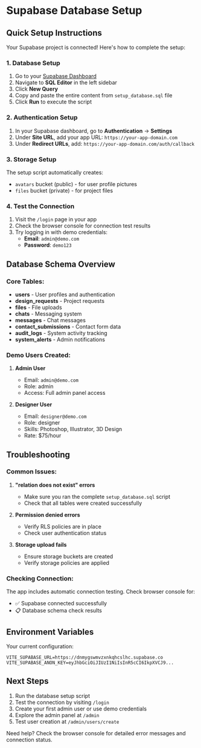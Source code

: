 # Supabase Database Setup

## Quick Setup Instructions

Your Supabase project is connected! Here's how to complete the setup:

### 1. Database Setup

1. Go to your [Supabase Dashboard](https://supabase.com/dashboard/project/dnmygswmvzxnkqhcslhc)
2. Navigate to **SQL Editor** in the left sidebar
3. Click **New Query**
4. Copy and paste the entire content from `setup_database.sql` file
5. Click **Run** to execute the script

### 2. Authentication Setup

1. In your Supabase dashboard, go to **Authentication** → **Settings**
2. Under **Site URL**, add your app URL: `https://your-app-domain.com`
3. Under **Redirect URLs**, add: `https://your-app-domain.com/auth/callback`

### 3. Storage Setup

The setup script automatically creates:

- `avatars` bucket (public) - for user profile pictures
- `files` bucket (private) - for project files

### 4. Test the Connection

1. Visit the `/login` page in your app
2. Check the browser console for connection test results
3. Try logging in with demo credentials:
   - **Email**: `admin@demo.com`
   - **Password**: `demo123`

## Database Schema Overview

### Core Tables:

- **users** - User profiles and authentication
- **design_requests** - Project requests
- **files** - File uploads
- **chats** - Messaging system
- **messages** - Chat messages
- **contact_submissions** - Contact form data
- **audit_logs** - System activity tracking
- **system_alerts** - Admin notifications

### Demo Users Created:

1. **Admin User**
   - Email: `admin@demo.com`
   - Role: admin
   - Access: Full admin panel access

2. **Designer User**
   - Email: `designer@demo.com`
   - Role: designer
   - Skills: Photoshop, Illustrator, 3D Design
   - Rate: $75/hour

## Troubleshooting

### Common Issues:

1. **"relation does not exist" errors**
   - Make sure you ran the complete `setup_database.sql` script
   - Check that all tables were created successfully

2. **Permission denied errors**
   - Verify RLS policies are in place
   - Check user authentication status

3. **Storage upload fails**
   - Ensure storage buckets are created
   - Verify storage policies are applied

### Checking Connection:

The app includes automatic connection testing. Check browser console for:

- ✅ Supabase connected successfully
- 📋 Database schema check results

## Environment Variables

Your current configuration:

```
VITE_SUPABASE_URL=https://dnmygswmvzxnkqhcslhc.supabase.co
VITE_SUPABASE_ANON_KEY=eyJhbGciOiJIUzI1NiIsInR5cCI6IkpXVCJ9...
```

## Next Steps

1. Run the database setup script
2. Test the connection by visiting `/login`
3. Create your first admin user or use demo credentials
4. Explore the admin panel at `/admin`
5. Test user creation at `/admin/users/create`

Need help? Check the browser console for detailed error messages and connection status.

